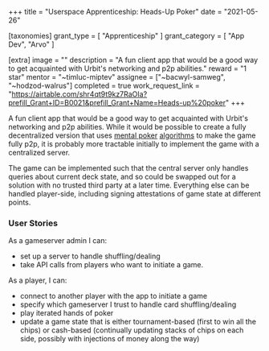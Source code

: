 +++
title = "Userspace Apprenticeship: Heads-Up Poker"
date = "2021-05-26"

[taxonomies]
grant_type = [ "Apprenticeship" ]
grant_category = [ "App Dev", "Arvo" ]

[extra]
image = ""
description = "A fun client app that would be a good way to get acquainted with Urbit's networking and p2p abilities."
reward = "1 star"
mentor = "~timluc-miptev"
assignee = ["~bacwyl-samweg", "~hodzod-walrus"]
completed = true
work_request_link = "https://airtable.com/shr4qt9t9kz7RaOIa?prefill_Grant+ID=B0021&prefill_Grant+Name=Heads-up%20poker"
+++

A fun client app that would be a good way to get acquainted with Urbit's networking and p2p abilities. While it would be possible to create a fully decentralized version that uses [mental poker](https://en.wikipedia.org/wiki/Mental_poker) [algorithms](https://github.com/kripod/mental-poker) to make the game fully p2p, it is probably more tractable initially to implement the game with a centralized server.

The game can be implemented such that the central server only handles queries about current deck state, and so could be swapped out for a solution with no trusted third party at a later time. Everything else can be handled player-side, including signing attestations of game state at different points.

### User Stories

As a gameserver admin I can:

- set up a server to handle shuffling/dealing
- take API calls from players who want to initiate a game.

As a player, I can:

- connect to another player with the app to initiate a game
- specify which gameserver I trust to handle card shuffling/dealing
- play iterated hands of poker
- update a game state that is either tournament-based (first to win all the chips) or cash-based (continually updating stacks of chips on each side, possibly with injections of money along the way)
